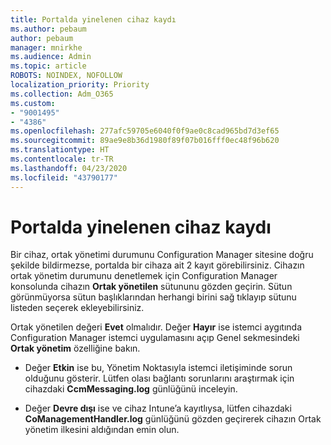 ```yaml
---
title: Portalda yinelenen cihaz kaydı
ms.author: pebaum
author: pebaum
manager: mnirkhe
ms.audience: Admin
ms.topic: article
ROBOTS: NOINDEX, NOFOLLOW
localization_priority: Priority
ms.collection: Adm_O365
ms.custom:
- "9001495"
- "4386"
ms.openlocfilehash: 277afc59705e6040f0f9ae0c8cad965bd7d3ef65
ms.sourcegitcommit: 89ae9e8b36d1980f89f07b016fff0ec48f96b620
ms.translationtype: HT
ms.contentlocale: tr-TR
ms.lasthandoff: 04/23/2020
ms.locfileid: "43790177"
---
```

# <a name="duplicate-device-record-in-the-portal"></a>Portalda yinelenen cihaz kaydı

Bir cihaz, ortak yönetimi durumunu Configuration Manager sitesine doğru şekilde bildirmezse, portalda bir cihaza ait 2 kayıt görebilirsiniz. Cihazın ortak yönetim durumunu denetlemek için Configuration Manager konsolunda cihazın **Ortak yönetilen** sütununu gözden geçirin. Sütun görünmüyorsa sütun başlıklarından herhangi birini sağ tıklayıp sütunu listeden seçerek ekleyebilirsiniz.

Ortak yönetilen değeri **Evet** olmalıdır. Değer **Hayır** ise istemci aygıtında Configuration Manager istemci uygulamasını açıp Genel sekmesindeki **Ortak yönetim** özelliğine bakın.

- Değer **Etkin** ise bu, Yönetim Noktasıyla istemci iletişiminde sorun olduğunu gösterir. Lütfen olası bağlantı sorunlarını araştırmak için cihazdaki **CcmMessaging.log** günlüğünü inceleyin.

- Değer **Devre dışı** ise ve cihaz Intune’a kayıtlıysa, lütfen cihazdaki **CoManagementHandler.log** günlüğünü gözden geçirerek cihazın Ortak yönetim ilkesini aldığından emin olun.
